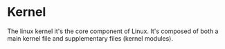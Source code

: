 Kernel
=========

The linux kernel it's the core component of Linux. It's composed of both a main kernel file and supplementary
files (kernel modules).